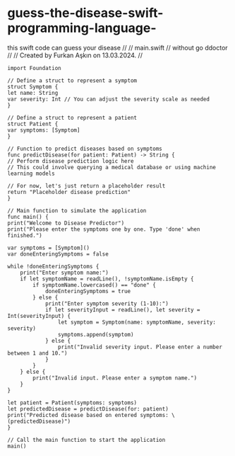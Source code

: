 # guess-the-disease-swift-programming-language-
this  swift code can guess your disease 
      //
      //  main.swift
      //  without go ddoctor
      //
      //  Created by Furkan Aşkın on 13.03.2024.
      //

    import Foundation

    // Define a struct to represent a symptom
    struct Symptom {
    let name: String
    var severity: Int // You can adjust the severity scale as needed
    }

    // Define a struct to represent a patient
    struct Patient {
    var symptoms: [Symptom]
    }

    // Function to predict diseases based on symptoms
    func predictDisease(for patient: Patient) -> String {
    // Perform disease prediction logic here
    // This could involve querying a medical database or using machine learning models
    
    // For now, let's just return a placeholder result
    return "Placeholder disease prediction"
    }

    // Main function to simulate the application
    func main() {
    print("Welcome to Disease Predictor")
    print("Please enter the symptoms one by one. Type 'done' when finished.")
    
    var symptoms = [Symptom]()
    var doneEnteringSymptoms = false
    
    while !doneEnteringSymptoms {
        print("Enter symptom name:")
        if let symptomName = readLine(), !symptomName.isEmpty {
            if symptomName.lowercased() == "done" {
                doneEnteringSymptoms = true
            } else {
                print("Enter symptom severity (1-10):")
                if let severityInput = readLine(), let severity = Int(severityInput) {
                    let symptom = Symptom(name: symptomName, severity: severity)
                    symptoms.append(symptom)
                } else {
                    print("Invalid severity input. Please enter a number between 1 and 10.")
                }
            }
        } else {
            print("Invalid input. Please enter a symptom name.")
        }
    }
    
    let patient = Patient(symptoms: symptoms)
    let predictedDisease = predictDisease(for: patient)
    print("Predicted disease based on entered symptoms: \(predictedDisease)")
    }

    // Call the main function to start the application
    main()
